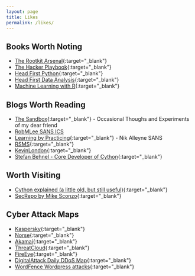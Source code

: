 ```yaml
---
layout: page
title: Likes
permalink: /likes/
---
```


## Books Worth Noting
- [The Rootkit Arsenal](https://www.amazon.com/Rootkit-Arsenal-Escape-Evasion-Corners/dp/1598220616){:target="_blank"}
- [The Hacker Playbook](https://www.amazon.com/Hacker-Playbook-Practical-Penetration-Testing/dp/1512214566){:target="_blank"}
- [Head First Python](http://shop.oreilly.com/product/0636920003434.do){:target="_blank"}
- [Head First Data Analysis](http://shop.oreilly.com/product/9780596153946.do){:target="_blank"}
- [Machine Learning with R](https://machinelearningmastery.com/review-of-machine-learning-with-r/){:target="_blank"}

##  Blogs Worth Reading
- [The Sandbox](616c.gitlab.io){:target="_blank"} - Occasional Thoughs and Experiments of my dear friend
- [RobMLee SANS ICS](http://www.robertmlee.org/blog/)
- [Learning by Practicing](https://www.securitynik.com){:target="_blank"} - Nik Alleyne SANS
- [RSMS](http://rsms.me){:target="_blank"}
- [KevinLondon](http://kevinlondon.com){:target="_blank"}
- [Stefan Behnel - Core Developer of Cython](http://blog.behnel.de){:target="_blank"}

## Worth Visiting
- [Cython explained (a little old, but still useful)](http://www.behnel.de/cython200910/talk.html){:target="_blank"}
- [SecRepo by Mike Sconzo](http://www.secrepo.com/){:target="_blank"}

## Cyber Attack Maps
- [Kaspersky](https://cybermap.kaspersky.com/){:target="_blank"}
- [Norse](http://map.norsecorp.com/){:target="_blank"}
- [Akamai](https://www.akamai.com/us/en/solutions/intelligent-platform/visualizing-akamai/real-time-web-monitor.jsp){:target="_blank"}
- [ThreatCloud](https://www.checkpoint.com/ThreatPortal/livemap.html){:target="_blank"}
- [FireEye](https://www.fireeye.com/cyber-map/threat-map.html){:target="_blank"}
- [DigitalAttack Daily DDoS Map](http://www.digitalattackmap.com/){:target="_blank"}
- [WordFence Wordpress attacks](https://www.wordfence.com/){:target="_blank"}
